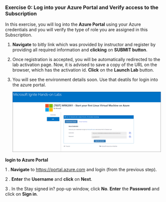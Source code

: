 ### Exercise 0: Log into your Azure Portal and Verify access to the Subscription

In this exercise, you will log into the **Azure Portal** using your Azure credentials and you will verify the type of role you are assigned in this Subscription.

1.	**Navigate** to bitly link which was provided by instructor and register by providing all required information and **clicking** on **SUBMIT button**.<br/>

2. Once registration is accepted, you will be automatically redirected to the lab activation page. Now, it is advised to save a copy of the URL on the browser, which has the activation id. **Click** on the **Launch Lab** button.<br/>

3. You will see the environment details soon. Use that deatils for login into the azure portal.<br/>

     <img src="images/azurelogincredentials.png "/><br/>
  
 **login to Azure Portal** 

1 . **Navigate** to https://portal.azure.com and login (from the previous step).

2 . **Enter** the **Username** and **click** on **Next**.<br/>

3 .	In the Stay signed in? pop-up window, click **No**. **Enter** the **Password** and click on **Sign in**.<br/>
